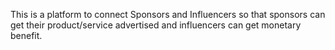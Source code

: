 This is a platform to connect Sponsors and Influencers so that sponsors can get their product/service advertised and influencers can get monetary benefit.